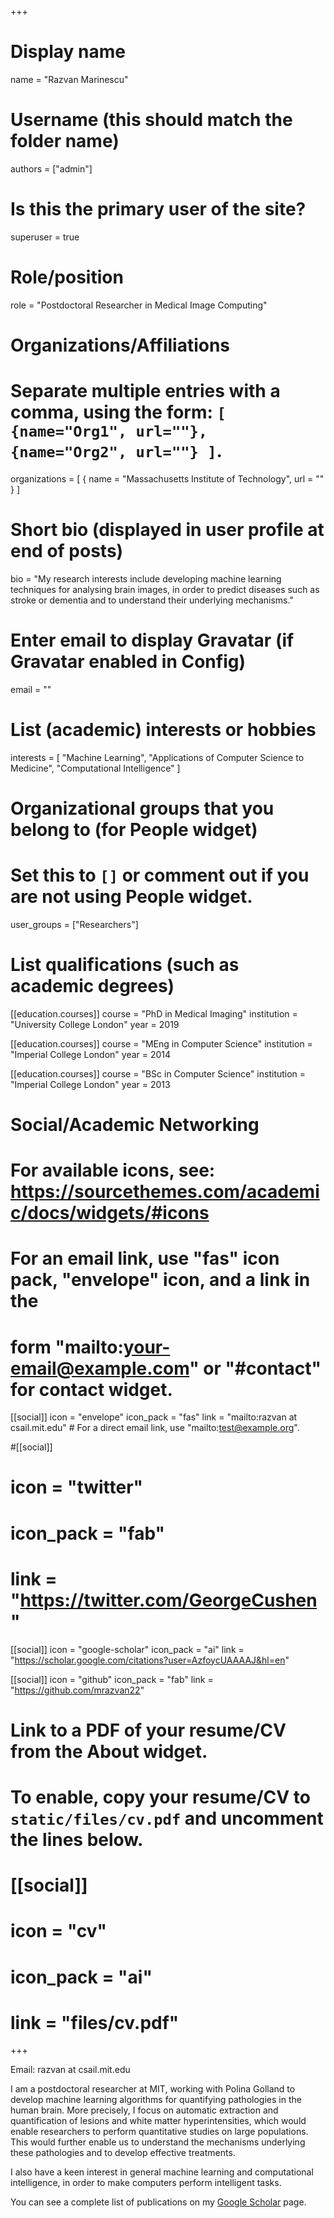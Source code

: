 +++
# Display name
name = "Razvan Marinescu"

# Username (this should match the folder name)
authors = ["admin"]

# Is this the primary user of the site?
superuser = true

# Role/position
role = "Postdoctoral Researcher in Medical Image Computing"

# Organizations/Affiliations
#   Separate multiple entries with a comma, using the form: `[ {name="Org1", url=""}, {name="Org2", url=""} ]`.
organizations = [ { name = "Massachusetts Institute of Technology", url = "" } ]

# Short bio (displayed in user profile at end of posts)
bio = "My research interests include developing machine learning techniques for analysing brain images, in order to predict diseases such as stroke or dementia and to understand their underlying mechanisms."

# Enter email to display Gravatar (if Gravatar enabled in Config)
email = ""

# List (academic) interests or hobbies
interests = [
  "Machine Learning",
  "Applications of Computer Science to Medicine",
  "Computational Intelligence"
]

# Organizational groups that you belong to (for People widget)
#   Set this to `[]` or comment out if you are not using People widget.
user_groups = ["Researchers"]

# List qualifications (such as academic degrees)
[[education.courses]]
  course = "PhD in Medical Imaging"
  institution = "University College London"
  year = 2019

[[education.courses]]
  course = "MEng in Computer Science"
  institution = "Imperial College London"
  year = 2014

[[education.courses]]
  course = "BSc in Computer Science"
  institution = "Imperial College London"
  year = 2013

# Social/Academic Networking
# For available icons, see: https://sourcethemes.com/academic/docs/widgets/#icons
#   For an email link, use "fas" icon pack, "envelope" icon, and a link in the
#   form "mailto:your-email@example.com" or "#contact" for contact widget.

[[social]]
  icon = "envelope"
  icon_pack = "fas"
  link = "mailto:razvan at csail.mit.edu"  # For a direct email link, use "mailto:test@example.org".

#[[social]]
#  icon = "twitter"
#  icon_pack = "fab"
#  link = "https://twitter.com/GeorgeCushen"

[[social]]
  icon = "google-scholar"
  icon_pack = "ai"
  link = "https://scholar.google.com/citations?user=AzfoycUAAAAJ&hl=en"

[[social]]
  icon = "github"
  icon_pack = "fab"
  link = "https://github.com/mrazvan22"

# Link to a PDF of your resume/CV from the About widget.
# To enable, copy your resume/CV to `static/files/cv.pdf` and uncomment the lines below.
# [[social]]
#   icon = "cv"
#   icon_pack = "ai"
#   link = "files/cv.pdf"

+++

Email: razvan at csail.mit.edu

I am a postdoctoral researcher at MIT, working with Polina Golland to develop machine learning algorithms for quantifying pathologies in the human brain. More precisely, I focus on automatic extraction and quantification of lesions and white matter hyperintensities, which would enable researchers to perform quantitative studies on large populations. This would further enable us to understand the mechanisms underlying these pathologies and to develop effective treatments. 

I also have a keen interest in general machine learning and computational intelligence, in order to make computers perform intelligent tasks. 

You can see a complete list of publications on my [Google Scholar](https://scholar.google.com/citations?hl=en&user=AzfoycUAAAAJ) page. 
